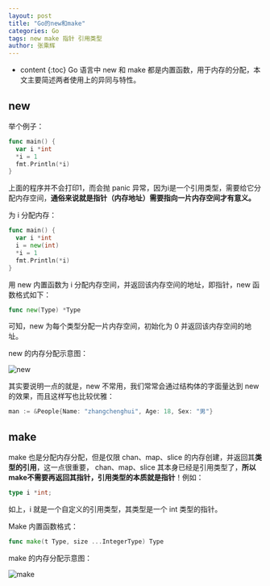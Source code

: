 ```yaml
---
layout: post
title: "Go的new和make"
categories: Go
tags: new make 指针 引用类型
author: 张乘辉
---
```


* content
{:toc}
Go 语言中 new 和 make 都是内置函数，用于内存的分配，本文主要简述两者使用上的异同与特性。









## new

举个例子：

```go
func main() {
  var i *int
  *i = 1
  fmt.Println(*i)
}
```

上面的程序并不会打印1，而会抛 panic 异常，因为i是一个引用类型，需要给它分配内存空间，**通俗来说就是指针（内存地址）需要指向一片内存空间才有意义。**

为 i 分配内存：

```go
func main() {
  var i *int
  i = new(int)
  *i = 1
  fmt.Println(*i)
}
```

用 new 内置函数为 i 分配内存空间，并返回该内存空间的地址，即指针，new 函数格式如下：

```go
func new(Type) *Type
```

可知，new 为每个类型分配一片内存空间，初始化为 0 并返回该内存空间的地址。

new 的内存分配示意图：

![new](https://gitee.com/objcoding/md-picture/raw/master/img/gonew.png)

其实要说明一点的就是，new 不常用，我们常常会通过结构体的字面量达到 new 的效果，而且这样写也比较优雅：

```go
man := &People{Name: "zhangchenghui", Age: 18, Sex: "男"}
```



## make

make 也是分配内存分配，但是仅限 chan、map、slice 的内存创建，并返回其**类型的引用**，这一点很重要， chan、map、slice 其本身已经是引用类型了，**所以make不需要再返回其指针，引用类型的本质就是指针**！例如：

```go
type i *int;
```

如上，i 就是一个自定义的引用类型，其类型是一个 int 类型的指针。

Make 内置函数格式：

```go
func make(t Type, size ...IntegerType) Type
```



make 的内存分配示意图：

![make](https://gitee.com/objcoding/md-picture/raw/master/img/gomake.png)



